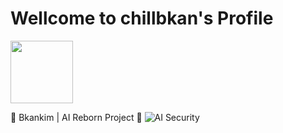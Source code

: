 # Wellcome to chillbkan's Profile

<img src="https://github.com/user-attachments/assets/3d70228c-59b4-4870-90f8-0e701c502caa" width="100" height="100"/>


🔄 Bkankim | AI Reborn Project 🔐
![AI Security](https://img.shields.io/badge/Specialization-AI_Security-blueviolet)

